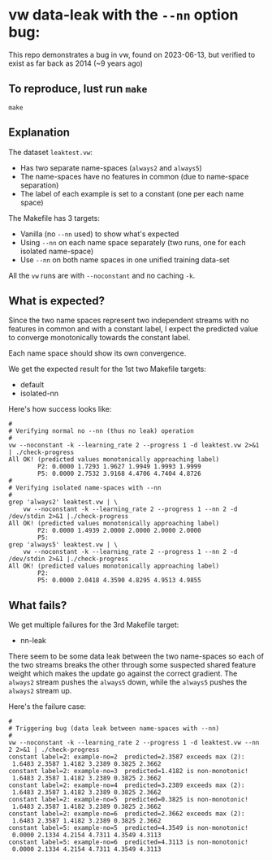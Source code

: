 # vw data-leak with the `--nn` option bug:

This repo demonstrates a bug in vw, found on 2023-06-13,
but verified to exist as far back as 2014 (~9 years ago)

## To reproduce, lust run `make`

    make

## Explanation

The dataset `leaktest.vw`:

  - Has two separate name-spaces (`always2` and `always5`)
  - The name-spaces have no features in common (due to name-space separation)
  - The label of each example is set to a constant (one per each name space)

The Makefile has 3 targets:

  - Vanilla (no `--nn` used) to show what's expected
  - Using `--nn` on each name space separately (two runs, one for each
    isolated name-space)
  - Use `--nn` on both name spaces in one unified training data-set

All the `vw` runs are with `--noconstant` and no caching `-k`.

## What is expected?

Since the two name spaces represent two independent streams with no
features in common and with a constant label, I expect the predicted
value to converge monotonically towards the constant label.

Each name space should show its own convergence.

We get the expected result for the 1st two Makefile targets:

  - default
  - isolated-nn

Here's how success looks like:

```
#
# Verifying normal no --nn (thus no leak) operation
#
vw --noconstant -k --learning_rate 2 --progress 1 -d leaktest.vw 2>&1 | ./check-progress
All OK! (predicted values monotonically approaching label)
        P2: 0.0000 1.7293 1.9627 1.9949 1.9993 1.9999
        P5: 0.0000 2.7532 3.9168 4.4706 4.7404 4.8726
#
# Verifying isolated name-spaces with --nn
#
grep 'always2' leaktest.vw | \
    vw --noconstant -k --learning_rate 2 --progress 1 --nn 2 -d /dev/stdin 2>&1 |./check-progress
All OK! (predicted values monotonically approaching label)
        P2: 0.0000 1.4939 2.0000 2.0000 2.0000 2.0000
        P5:
grep 'always5' leaktest.vw | \
    vw --noconstant -k --learning_rate 2 --progress 1 --nn 2 -d /dev/stdin 2>&1 |./check-progress
All OK! (predicted values monotonically approaching label)
        P2:
        P5: 0.0000 2.0418 4.3590 4.8295 4.9513 4.9855
```

## What fails?

We get multiple failures for the 3rd Makefile target:

  - nn-leak

There seem to be some data leak between the two name-spaces
so each of the two streams breaks the other through some suspected
shared feature weight which makes the update go against the correct
gradient.  The `always2` stream pushes the `always5` down, while
the `always5` pushes the `always2` stream up.

Here's the failure case:
```
#
# Triggering bug (data leak between name-spaces with --nn)
#
vw --noconstant -k --learning_rate 2 --progress 1 -d leaktest.vw --nn 2 2>&1 | ./check-progress
constant label=2: example-no=2  predicted=2.3587 exceeds max (2):
 1.6483 2.3587 1.4182 3.2389 0.3825 2.3662
constant label=2: example-no=3  predicted=1.4182 is non-monotonic!
 1.6483 2.3587 1.4182 3.2389 0.3825 2.3662
constant label=2: example-no=4  predicted=3.2389 exceeds max (2):
 1.6483 2.3587 1.4182 3.2389 0.3825 2.3662
constant label=2: example-no=5  predicted=0.3825 is non-monotonic!
 1.6483 2.3587 1.4182 3.2389 0.3825 2.3662
constant label=2: example-no=6  predicted=2.3662 exceeds max (2):
 1.6483 2.3587 1.4182 3.2389 0.3825 2.3662
constant label=5: example-no=5  predicted=4.3549 is non-monotonic!
 0.0000 2.1334 4.2154 4.7311 4.3549 4.3113
constant label=5: example-no=6  predicted=4.3113 is non-monotonic!
 0.0000 2.1334 4.2154 4.7311 4.3549 4.3113

```
